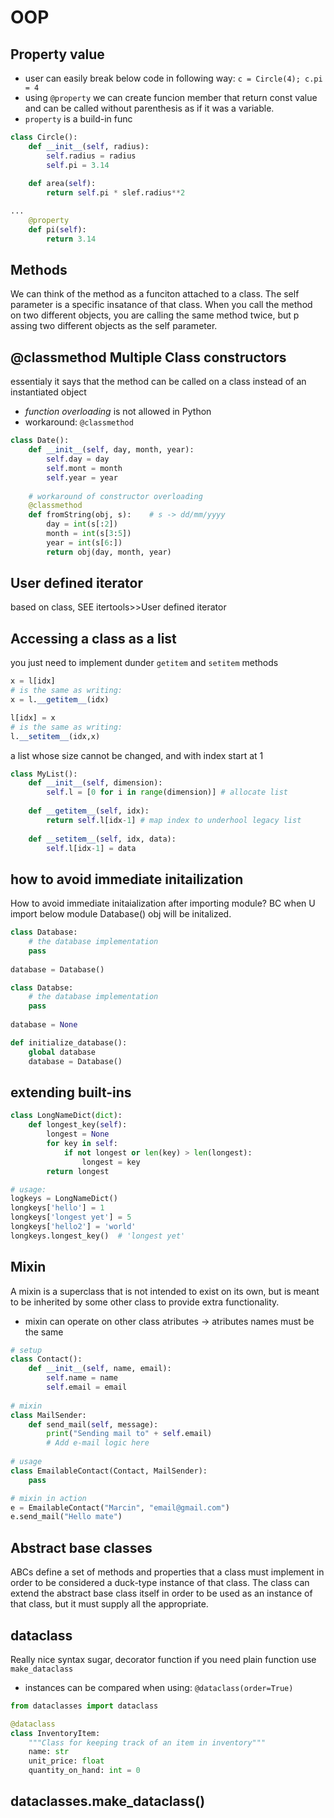 # OOP

## Property value

* user can easily break below code in following way: `c = Circle(4); c.pi = 4`
* using `@property` we can create funcion member that return const value and can be called without parenthesis as if it was a variable.
* `property` is a build-in func

```python
class Circle():
    def __init__(self, radius):
        self.radius = radius
        self.pi = 3.14
        
    def area(self):
        return self.pi * slef.radius**2
```

```python
...
    @property
    def pi(self):
        return 3.14
```

## Methods

We can think of the method as a funciton attached to a class. The self parameter is a specific insatance of that class. When you call the method on two different objects, you are calling the same method twice, but p assing two different objects as the self parameter.

## @classmethod Multiple Class constructors

essentialy it says that the method can be called on a class instead of an instantiated object

* _function_ _overloading_ is not allowed in Python
* workaround: `@classmethod`

```python
class Date():
    def __init__(self, day, month, year):
        self.day = day
        self.mont = month
        self.year = year
        
    # workaround of constructor overloading
    @classmethod
    def fromString(obj, s):    # s -> dd/mm/yyyy
        day = int(s[:2])
        month = int(s[3:5])
        year = int(s[6:])
        return obj(day, month, year) 
```

## User defined iterator

based on class, SEE itertools&gt;&gt;User defined iterator

## Accessing a class as a list

you just need to implement dunder `getitem` and `setitem` methods

```python
x = l[idx]
# is the same as writing:
x = l.__getitem__(idx)

l[idx] = x
# is the same as writing:
l.__setitem__(idx,x)
```

a list whose size cannot be changed, and with index start at 1

```python
class MyList():
    def __init__(self, dimension):
        self.l = [0 for i in range(dimension)] # allocate list
        
    def __getitem__(self, idx):
        return self.l[idx-1] # map index to underhool legacy list
        
    def __setitem__(self, idx, data):
        self.l[idx-1] = data
```

## how to avoid immediate initailization

How to avoid immediate initaialization after importing module? BC when U import below module Database\(\) obj will be initalized.

```python
class Database:
    # the database implementation
    pass
    
database = Database()
```

```python
class Databse:
    # the database implementation
    pass
    
database = None

def initialize_database():
    global database
    database = Database()
```

## extending built-ins

```python
class LongNameDict(dict):
    def longest_key(self):
        longest = None
        for key in self:
            if not longest or len(key) > len(longest):
                longest = key
        return longest
```

```python
# usage:
logkeys = LongNameDict()
longkeys['hello'] = 1
longkeys['longest yet'] = 5
longkeys['hello2'] = 'world'
longkeys.longest_key()  # 'longest yet'
```

## Mixin

A mixin is a superclass that is not intended to exist on its own, but is meant to be inherited by some other class to provide extra functionality.

* mixin can operate on other class atributes -&gt; atributes names must be the same

```python
# setup
class Contact():
    def __init__(self, name, email):
        self.name = name
        self.email = email
        
# mixin
class MailSender:
    def send_mail(self, message):
        print("Sending mail to" + self.email)
        # Add e-mail logic here
        
# usage
class EmailableContact(Contact, MailSender):
    pass
```

```python
# mixin in action
e = EmailableContact("Marcin", "email@gmail.com")
e.send_mail("Hello mate")
```

## Abstract base classes

ABCs define a set of methods and properties that a class must implement in order to be considered a duck-type instance of that class. The class can extend the abstract base class itself in order to be used as an instance of that class, but it must supply all the appropriate.

## dataclass

Really nice syntax sugar, decorator function if you need plain function use `make_dataclass`

* instances can be compared when using: `@dataclass(order=True)`

```python
from dataclasses import dataclass

@dataclass
class InventoryItem:
    """Class for keeping track of an item in inventory"""
    name: str
    unit_price: float
    quantity_on_hand: int = 0
```

## dataclasses.make\_dataclass\(\)

